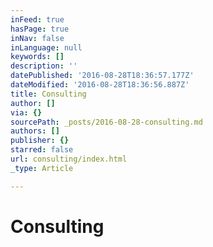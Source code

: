 ```yaml
---
inFeed: true
hasPage: true
inNav: false
inLanguage: null
keywords: []
description: ''
datePublished: '2016-08-28T18:36:57.177Z'
dateModified: '2016-08-28T18:36:56.887Z'
title: Consulting
author: []
via: {}
sourcePath: _posts/2016-08-28-consulting.md
authors: []
publisher: {}
starred: false
url: consulting/index.html
_type: Article

---
```

# Consulting